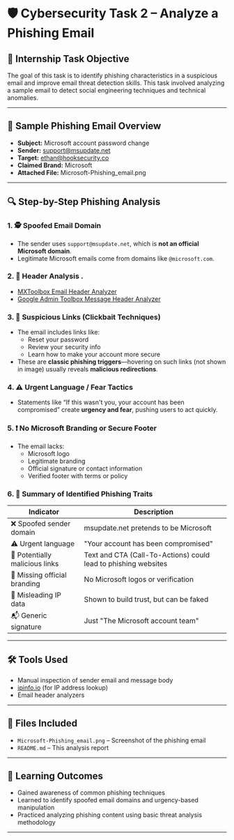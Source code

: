 # 🛡️ Cybersecurity Task 2 – Analyze a Phishing Email

## 📌 Internship Task Objective
The goal of this task is to identify phishing characteristics in a suspicious email and improve email threat detection skills. This task involved analyzing a sample email to detect social engineering techniques and technical anomalies.

---

## 📧 Sample Phishing Email Overview

- **Subject:** Microsoft account password change
- **Sender:** support@msupdate.net
- **Target:** ethan@hooksecurity.co
- **Claimed Brand:** Microsoft
- **Attached File:** Microsoft-Phishing_email.png

---

## 🔍 Step-by-Step Phishing Analysis

### 1. 🕵️ Spoofed Email Domain
- The sender uses `support@msupdate.net`, which is **not an official Microsoft domain**.
- Legitimate Microsoft emails come from domains like `@microsoft.com`.

### 2. 🧾 Header Analysis .
  - [MXToolbox Email Header Analyzer](https://mxtoolbox.com/EmailHeaders.aspx)
  - [Google Admin Toolbox Message Header Analyzer](https://toolbox.googleapps.com/apps/messageheader/)

### 3. 🔗 Suspicious Links (Clickbait Techniques)
- The email includes links like:
  - Reset your password
  - Review your security info
  - Learn how to make your account more secure
- These are **classic phishing triggers**—hovering on such links (not shown in image) usually reveals **malicious redirections**.

### 4. ⚠️ Urgent Language / Fear Tactics
- Statements like “If this wasn't you, your account has been compromised” create **urgency and fear**, pushing users to act quickly.

### 5. ❗ No Microsoft Branding or Secure Footer
- The email lacks:
  - Microsoft logo
  - Legitimate branding
  - Official signature or contact information
  - Verified footer with terms or policy

### 6. 🧠 Summary of Identified Phishing Traits

| Indicator                        | Description |
|----------------------------------|-------------|
| ❌ Spoofed sender domain         | msupdate.net pretends to be Microsoft |
| ⚠️ Urgent language               | "Your account has been compromised" |
| 🔗 Potentially malicious links   | Text and CTA (Call-To-Actions) could lead to phishing websites |
| 🚫 Missing official branding     | No Microsoft logos or verification |
| 📍 Misleading IP data            | Shown to build trust, but can be faked |
| 📬 Generic signature             | Just "The Microsoft account team" |

---

## 🛠 Tools Used

- Manual inspection of sender email and message body
- [ipinfo.io](https://ipinfo.io/) (for IP address lookup)
- Email header analyzers

---

## 📁 Files Included

- `Microsoft-Phishing_email.png` – Screenshot of the phishing email
- `README.md` – This analysis report

---

## 🎯 Learning Outcomes

- Gained awareness of common phishing techniques
- Learned to identify spoofed email domains and urgency-based manipulation
- Practiced analyzing phishing content using basic threat analysis methodology

---




